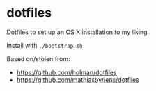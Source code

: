 # dotfiles

Dotfiles to set up an OS X installation to my liking.

Install with `./bootstrap.sh`

Based on/stolen from:

- https://github.com/holman/dotfiles
- https://github.com/mathiasbynens/dotfiles
